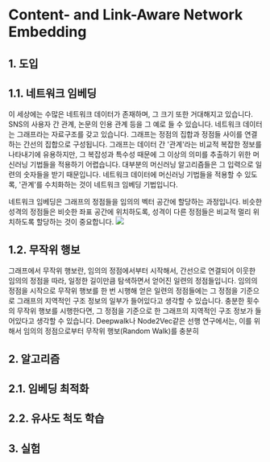 # Content- and Link-Aware Network Embedding

## 1. 도입
## 1.1. 네트워크 임베딩
   이 세상에는 수많은 네트워크 데이터가 존재하며, 그 크기 또한 거대해지고 있습니다.
   SNS의 사용자 간 관계, 논문의 인용 관계 등을 그 예로 들 수 있습니다.
   네트워크 데이터는 그래프라는 자료구조를 갖고 있습니다.
   그래프는 정점의 집합과 정점들 사이를 연결하는 간선의 집합으로 구성됩니다.
   그래프는 데이터 간 '관계'라는 비교적 복잡한 정보를 나타내기에 유용하지만, 그 복잡성과 특수성 때문에 그 이상의 의미를 추출하기 위한 머신러닝 기법들을 적용하기 어렵습니다.
   대부분의 머신러닝 알고리즘들은 그 입력으로 일련의 숫자들을 받기 때문입니다.
   네트워크 데이터에 머신러닝 기법들을 적용할 수 있도록, '관계'를  수치화하는 것이 네트워크 임베딩 기법입니다.

   네트워크 임베딩은 그래프의 정점들을 임의의 벡터 공간에 할당하는 과정입니다. 비슷한 성격의 정점들은 비슷한 좌표 공간에 위치하도록, 성격이 다른 정점들은 비교적 멀리 위치하도록 할당하는 것이 중요합니다.
   <img src="https://1.bp.blogspot.com/-hx5DlfIn7xk/XRJlD47Mv6I/AAAAAAAAEO4/o9ztIaCTz7Ie2eVEczhyGuciQPxV7JKFACLcBGAs/s640/Screenshot%2B2019-06-25%2Bat%2B11.11.05%2BAM.png">
   
## 1.2. 무작위 행보
   그래프에서 무작위 행보란, 임의의 정점에서부터 시작해서, 간선으로 연결되어 이웃한 임의의 정점을 따라, 일정한 길이만큼 탐색하면서 얻어진 일련의 정점들입니다.
   임의의 정점을 시작으로 무작위 행보를 한 번 시행해 얻은 일련의 정점들에는 그 정점을 기준으로 그래프의 지역적인 구조 정보의 일부가 들어있다고 생각할 수 있습니다.
   충분한 횟수의 무작위 행보를 시행한다면, 그 정점을 기준으로 한 그래프의 지역적인 구조 정보가 들어있다고 생각할 수 있습니다.
   Deepwalk나 Node2Vec같은 선행 연구에서는, 이를 위해서 임의의 정점으로부터 무작위 행보(Random Walk)를 충분히

   

## 2. 알고리즘
## 2.1. 임베딩 최적화
## 2.2. 유사도 척도 학습
## 3. 실험
